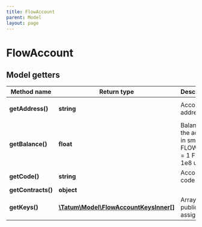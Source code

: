 ```yaml
---
title: FlowAccount
parent: Model
layout: page
---
```


# FlowAccount

## Model getters

Method name | Return type | Description | Notes
------------ | ------------- | ------------- | -------------
**getAddress()** | **string** | Account address. | ex.: `0x02fcc83938d2b63b` [optional]
**getBalance()** | **float** | Balance of the account in smallest FLOW unit = 1 FLOW = 1e8 unit | ex.: `10000000` [optional]
**getCode()** | **string** | Account code | ex.: `null` [optional]
**getContracts()** | **object** |  | ex.: `null` [optional]
**getKeys()** | [**\Tatum\Model\FlowAccountKeysInner[]**](../FlowAccountKeysInner) | Array of public keys assigned. | ex.: `null` [optional]

